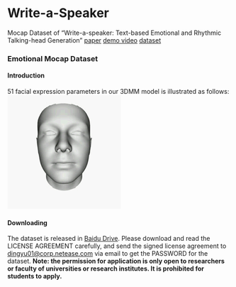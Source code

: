 # Write-a-Speaker
Mocap Dataset of “Write-a-speaker: Text-based Emotional and Rhythmic Talking-head Generation”
[paper](https://arxiv.org/pdf/2104.07995.pdf)    [demo video](https://www.youtube.com/watch?v=weHA6LHv-Ew)  [dataset](https://pan.baidu.com/s/1T5wM_TapW66x7yL7XY0kRQ)

### Emotional Mocap Dataset
#### Introduction
51 facial expression parameters in our 3DMM model is illustrated as follows:
![parameter 0](images/dim0.gif?raw=true)

#### Downloading
The dataset is released in [Baidu Drive](https://pan.baidu.com/s/1T5wM_TapW66x7yL7XY0kRQ). Please download and read the LICENSE AGREEMENT carefully, and send the signed license agreement to dingyu01@corp.netease.com via email to get the PASSWORD for the dataset. **Note: the permission for application is only open to researchers or faculty of universities or research institutes. It is prohibited for students to apply.**
